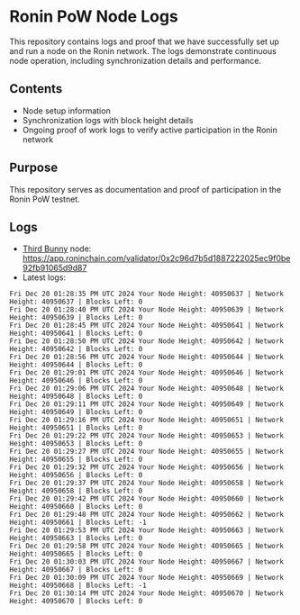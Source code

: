 # Ronin PoW Node Logs

This repository contains logs and proof that we have successfully set up and run a node on the Ronin network. The logs demonstrate continuous node operation, including synchronization details and performance.

## Contents

- Node setup information
- Synchronization logs with block height details
- Ongoing proof of work logs to verify active participation in the Ronin network

## Purpose

This repository serves as documentation and proof of participation in the Ronin PoW testnet.

## Logs

- [Third Bunny](https://thirdbunny.xyz/) node: https://app.roninchain.com/validator/0x2c96d7b5d1887222025ec9f0be92fb91065d9d87
- Latest logs:
```
Fri Dec 20 01:28:35 PM UTC 2024 Your Node Height: 40950637 | Network Height: 40950637 | Blocks Left: 0
Fri Dec 20 01:28:40 PM UTC 2024 Your Node Height: 40950639 | Network Height: 40950639 | Blocks Left: 0
Fri Dec 20 01:28:45 PM UTC 2024 Your Node Height: 40950641 | Network Height: 40950641 | Blocks Left: 0
Fri Dec 20 01:28:50 PM UTC 2024 Your Node Height: 40950642 | Network Height: 40950642 | Blocks Left: 0
Fri Dec 20 01:28:56 PM UTC 2024 Your Node Height: 40950644 | Network Height: 40950644 | Blocks Left: 0
Fri Dec 20 01:29:01 PM UTC 2024 Your Node Height: 40950646 | Network Height: 40950646 | Blocks Left: 0
Fri Dec 20 01:29:06 PM UTC 2024 Your Node Height: 40950648 | Network Height: 40950648 | Blocks Left: 0
Fri Dec 20 01:29:11 PM UTC 2024 Your Node Height: 40950649 | Network Height: 40950649 | Blocks Left: 0
Fri Dec 20 01:29:16 PM UTC 2024 Your Node Height: 40950651 | Network Height: 40950651 | Blocks Left: 0
Fri Dec 20 01:29:22 PM UTC 2024 Your Node Height: 40950653 | Network Height: 40950653 | Blocks Left: 0
Fri Dec 20 01:29:27 PM UTC 2024 Your Node Height: 40950655 | Network Height: 40950655 | Blocks Left: 0
Fri Dec 20 01:29:32 PM UTC 2024 Your Node Height: 40950656 | Network Height: 40950656 | Blocks Left: 0
Fri Dec 20 01:29:37 PM UTC 2024 Your Node Height: 40950658 | Network Height: 40950658 | Blocks Left: 0
Fri Dec 20 01:29:42 PM UTC 2024 Your Node Height: 40950660 | Network Height: 40950660 | Blocks Left: 0
Fri Dec 20 01:29:48 PM UTC 2024 Your Node Height: 40950662 | Network Height: 40950661 | Blocks Left: -1
Fri Dec 20 01:29:53 PM UTC 2024 Your Node Height: 40950663 | Network Height: 40950663 | Blocks Left: 0
Fri Dec 20 01:29:58 PM UTC 2024 Your Node Height: 40950665 | Network Height: 40950665 | Blocks Left: 0
Fri Dec 20 01:30:03 PM UTC 2024 Your Node Height: 40950667 | Network Height: 40950667 | Blocks Left: 0
Fri Dec 20 01:30:09 PM UTC 2024 Your Node Height: 40950669 | Network Height: 40950668 | Blocks Left: -1
Fri Dec 20 01:30:14 PM UTC 2024 Your Node Height: 40950670 | Network Height: 40950670 | Blocks Left: 0
```
